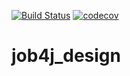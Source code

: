 [![Build Status](https://travis-ci.org/saimon494/job4j_design.svg?branch=main)](https://travis-ci.org/saimon494/job4j_design)
[![codecov](https://codecov.io/gh/saimon494/job4j_design/branch/main/graph/badge.svg)](https://codecov.io/gh/saimon494/job4j_design)
# job4j_design
